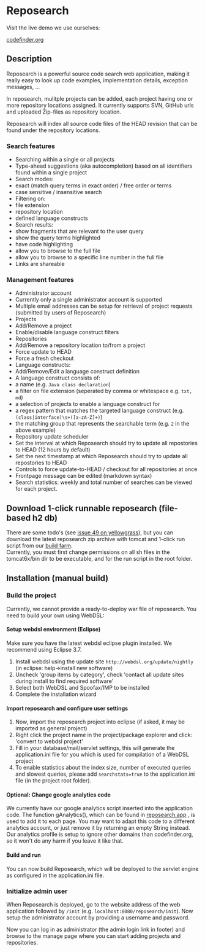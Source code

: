 # Reposearch #

Visit the live demo we use ourselves:

[codefinder.org](http://www.codefinder.org)

## Description ##

Reposearch is a powerful source code search web application, making it really easy to look up code examples, implementation details, exception messages, ...

In reposearch, mulitple projects can be added, each project having one or more repository locations assigned. It currently supports SVN, GitHub urls and uploaded Zip-files as repository location.

Reposearch will index all source code files of the HEAD revision that can be found under the repository locations.

### Search features ###

 - Searching within a single or all projects
 - Type-ahead suggestions (aka autocompletion) based on all identifiers found within a single project
 - Search modes:
  - exact (match query terms in exact order) / free order or terms
  - case sensitive / insensitive search
 - Filtering on:
  - file extension
  - repository location
  - defined language constructs
 - Search results:
  - show fragments that are relevant to the user query
  - show the query terms highlighted
  - have code highlighting
  - allow you to browse to the full file
  - allow you to browse to a specific line number in the full file
 - Links are shareable

### Management features ###
 - Administrator account
  - Currently only a single administrator account is supported
  - Multiple email addresses can be setup for retrieval of project requests (submitted by users of Reposearch)
 - Projects
  - Add/Remove a project
  - Enable/disable language construct filters
 - Repositories
  - Add/Remove a repository location to/from a project
  - Force update to HEAD
  - Force a fresh checkout 
 - Language constructs:
  - Add/Remove/Edit a language construct definition
  - A language construct consists of:
   - a name (e.g. `Java class declaration`)
   - a filter on file extension (seperated by comma or whitespace e.g. `txt, md`)
   - a selection of projects to enable a language construct for
   - a regex pattern that matches the targeted language construct (e.g. `(class|interface)\s+([a-zA-Z]+)`)
   - the matching group that represents the searchable term (e.g. `2` in the above example)
 - Repository update scheduler
  - Set the interval at which Reposearch should try to update all repostories to HEAD (12 hours by default)
  - Set the next timestamp at which Reposearch should try to update all repostories to HEAD
  - Controls to force update-to-HEAD / checkout for all repositories at once
 - Frontpage message can be edited (markdown syntax)
 - Search statistics: weekly and total number of searches can be viewed for each project.

## Download 1-click runnable reposearch (file-based h2 db) ##
There are some todo's (see [issue 49 on yellowgrass](http://yellowgrass.org/issue/Reposearch/49)), but you can download the latest reposearch zip archive with tomcat and 1-click run script from our [build farm](http://codefinder.org/doDownload).  
Currently, you must first change permissions on all sh files in the tomcat6x/bin dir to be executable, and for the run script in the root folder.


## Installation (manual build) ##

### Build the project ###
Currently, we cannot provide a ready-to-deploy war file of reposearch. You need to build your own using WebDSL:

#### Setup webdsl environment (Eclipse) ####
Make sure you have the latest webdsl eclipse plugin installed. We recommend using Eclipse 3.7.

 1. Install webdsl using the update site `http://webdsl.org/update/nightly` (in eclipse: help->install new software)
 2. Uncheck 'group items by category', check 'contact all update sites during install to find required software'
 3. Select both WebDSL and Spoofax/IMP to be installed
 4. Complete the installation wizard

#### Import reposearch and configure user settings ####
 1. Now, import the reposearch project into eclipse (if asked, it may be imported as general project)
 2. Right click the project name in the project/package explorer and click: 'convert to webdsl project'
 3. Fill in your database/mail/servlet settings, this will generate the application.ini file for you which is used for compilation of a WebDSL project
 4. To enable statistics about the index size, number of executed queries and slowest queries, please add `searchstats=true` to the application.ini file (in the project root folder).

#### Optional: Change google analytics code ####
We currently have our google analytics script inserted into the application code.
The function gAnalytics(), which can be found in [reposearch.app](https://github.com/webdsl/reposearch/blob/master/reposearch.app) , is used to add it to each page. You may want to adapt this code to a different analytics account, or just remove it by returning an empty String instead.
Our analytics profile is setup to ignore other domains than codefinder.org, so it won't do any harm if you leave it like that.

#### Build and run ####
You can now build Reposearch, which will be deployed to the servlet engine as configured in the application.ini file.

### Initialize admin user ###

When Reposearch is deployed, go to the website address of the web application followed by `/init` (e.g. `localhost:8080/reposearch/init`). Now setup the administrator account by providing a username and password.

Now you can log in as administrator (the admin login link in footer) and browse to the manage page where you can start adding projects and repositories.
